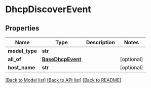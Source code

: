 # DhcpDiscoverEvent

## Properties
Name | Type | Description | Notes
------------ | ------------- | ------------- | -------------
**model_type** | **str** |  | 
**all_of** | [**BaseDhcpEvent**](BaseDhcpEvent.md) |  | [optional] 
**host_name** | **str** |  | [optional] 

[[Back to Model list]](../README.md#documentation-for-models) [[Back to API list]](../README.md#documentation-for-api-endpoints) [[Back to README]](../README.md)

